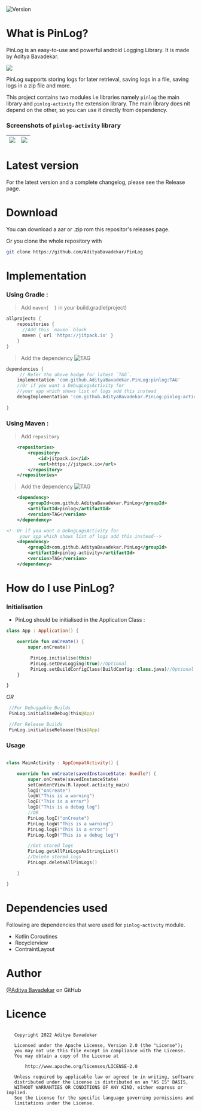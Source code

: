 ![Version](https://img.shields.io/github/v/release/adityabavadekar/PinLog?label=PinLog%20&style=plastic374547970654465636f72653f6c6162656c3d546f617374547970654465636f7265253230267374796c653d706c6173746963)

# What is PinLog?
PinLog is an easy-to-use and powerful android Logging Library. It is made by Aditya Bavadekar.

![](https://github.com/AdityaBavadekar/PinLog/blob/master/icon-512.png)

PinLog supports storing logs for later retrieval, saving logs in a file, saving logs in a zip file and more.

This project contains two modules i.e libraries namely  `pinlog` the main library and `pinlog-activity` the extension library.
The main library does nit depend on the other, so you can use it directly from dependency.

### Screenshots of `pinlog-activity` library

|![](/Screenshot_20220604-163925.png)|![](Screenshot_20220604-164142_AdvanceLog.jpg)|
|---|---|

# Latest version
For the latest version and a complete changelog, please see the Release page.
# Download
You can download a aar or .zip rom this repositor's releases page.

Or you clone the whole repository with 
```bash
git clone https://github.com/AdityaBavadekar/PinLog
```

# Implementation 

### Using Gradle : 
> Add `maven{  }` in your build.gradle(project)
```gradle
allprojects {
    repositories {
      //Add this `maven` block
      maven { url 'https://jitpack.io' }
    }
}
```
> Add the dependency
 ![TAG](https://jitpack.io/v/AdityaBavadekar/PinLog.svg)
```gradle
dependencies {
     // Refer the above badge for latest `TAG`.
    implementation 'com.github.AdityaBavadekar.PinLog:pinlog:TAG'
    //Or if you want a DebugLogsActivity for 
    //your app which shows list of logs add this instead
    debugImplementation 'com.github.AdityaBavadekar.PinLog:pinlog-activity:TAG'
    
}
```
### Using Maven : 
> Add `repository`
```xml
	<repositories>
		<repository>
		    <id>jitpack.io</id>
		    <url>https://jitpack.io</url>
		</repository>
	</repositories>
```
> Add the dependency
![TAG](https://jitpack.io/v/AdityaBavadekar/PinLog.svg)
```xml
	<dependency>
	    <groupId>com.github.AdityaBavadekar.PinLog</groupId>
	    <artifactId>pinlog</artifactId>
	    <version>TAG</version>
	</dependency>
```

```xml
<!--Or if you want a DebugLogsActivity for 
     your app which shows list of logs add this instead-->
	<dependency>
	    <groupId>com.github.AdityaBavadekar.PinLog</groupId>
	    <artifactId>pinlog-activity</artifactId>
	    <version>TAG</version>
	</dependency>
```

# How do I use PinLog?

### Initialisation
 - PinLog should be initialised in the Application Class :
```kotlin
class App : Application() {

    override fun onCreate() {
        super.onCreate()

         PinLog.initialise(this)
         PinLog.setDevLogging(true)//Optional
         PinLog.setBuildConfigClass(BuildConfig::class.java)//Optional
    }

}
```
*OR*
```kotlin
 //For Debuggable Builds
 PinLog.initialiseDebug(this@App)

 //For Release Builds
 PinLog.initialiseRelease(this@App)
```

### Usage
```kotlin

class MainActivity : AppCompatActivity() {

    override fun onCreate(savedInstanceState: Bundle?) {
        super.onCreate(savedInstanceState)
        setContentView(R.layout.activity_main)
        logI("onCreate")
        logW("This is a warning")
        logE("This is a error")
        logD("This is a debug log")
        //OR
        PinLog.logI("onCreate")
        PinLog.logW("This is a warning")
        PinLog.logE("This is a error")
        PinLog.logD("This is a debug log")

        //Get stored logs
        PinLog.getAllPinLogsAsStringList()
        //Delete stored logs
        PinLogs.deleteAllPinLogs()

    }

}
```

# Dependencies used 
Following are dependencies that were used for `pinlog-activity` module.
- Kotlin Coroutines 
- Recyclerview
- ContraintLayout

# Author
[@Aditya Bavadekar](https://github.com/AdityaBavadekar) on GitHub 

# Licence

```

   Copyright 2022 Aditya Bavadekar

   Licensed under the Apache License, Version 2.0 (the "License");
   you may not use this file except in compliance with the License.
   You may obtain a copy of the License at

       http://www.apache.org/licenses/LICENSE-2.0

   Unless required by applicable law or agreed to in writing, software
   distributed under the License is distributed on an "AS IS" BASIS,
   WITHOUT WARRANTIES OR CONDITIONS OF ANY KIND, either express or implied.
   See the License for the specific language governing permissions and
   limitations under the License.

```
